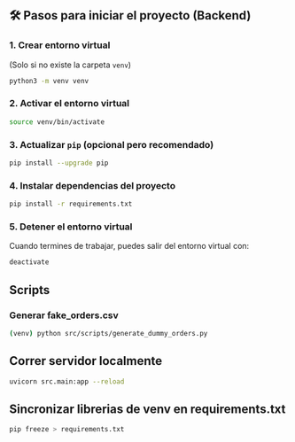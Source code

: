 ## 🛠️ Pasos para iniciar el proyecto (Backend)

### 1. Crear entorno virtual

(Solo si no existe la carpeta `venv`)

```bash
python3 -m venv venv
```

### 2. Activar el entorno virtual

```bash
source venv/bin/activate
```

### 3. Actualizar `pip` (opcional pero recomendado)

```bash
pip install --upgrade pip
```

### 4. Instalar dependencias del proyecto

```bash
pip install -r requirements.txt
```

### 5. Detener el entorno virtual

Cuando termines de trabajar, puedes salir del entorno virtual con:

```bash
deactivate
```

## Scripts

### Generar fake_orders.csv

```bash
(venv) python src/scripts/generate_dummy_orders.py

```

## Correr servidor localmente

```bash
uvicorn src.main:app --reload
```

## Sincronizar librerias de venv en requirements.txt

```bash
pip freeze > requirements.txt
```
